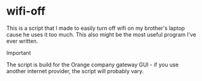 # wifi-off #
This is a script that I made to easily turn off wifi on my brother's laptop cause he uses it too much. This also might be the most useful program I've ever written.

>[!IMPORTANT]
>The script is build for the Orange company gateway GUI - if you use another internet provider, the script will probably vary.
